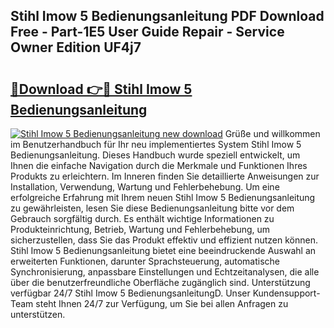 ## Stihl Imow 5 Bedienungsanleitung PDF Download Free - Part-1E5 User Guide Repair - Service Owner Edition UF4j7

# <h2><a href="http://df3ttho.blite.top/?on=Stihl+Imow+5+Bedienungsanleitung">🔗Download 👉🔴 Stihl Imow 5 Bedienungsanleitung</a></h2>

[![Stihl Imow 5 Bedienungsanleitung new download](https://i.imgur.com/lujVjoI.png)](http://df3ttho.blite.top/?on=Stihl+Imow+5+Bedienungsanleitung)
Grüße und willkommen im Benutzerhandbuch für Ihr neu implementiertes System Stihl Imow 5 Bedienungsanleitung. Dieses Handbuch wurde speziell entwickelt, um Ihnen die einfache Navigation durch die Merkmale und Funktionen Ihres Produkts zu erleichtern. Im Inneren finden Sie detaillierte Anweisungen zur Installation, Verwendung, Wartung und Fehlerbehebung. Um eine erfolgreiche Erfahrung mit Ihrem neuen Stihl Imow 5 Bedienungsanleitung zu gewährleisten, lesen Sie diese Bedienungsanleitung bitte vor dem Gebrauch sorgfältig durch. Es enthält wichtige Informationen zu Produkteinrichtung, Betrieb, Wartung und Fehlerbehebung, um sicherzustellen, dass Sie das Produkt effektiv und effizient nutzen können. Stihl Imow 5 Bedienungsanleitung bietet eine beeindruckende Auswahl an erweiterten Funktionen, darunter Sprachsteuerung, automatische Synchronisierung, anpassbare Einstellungen und Echtzeitanalysen, die alle über die benutzerfreundliche Oberfläche zugänglich sind. Unterstützung verfügbar 24/7 Stihl Imow 5 BedienungsanleitungD. Unser Kundensupport-Team steht Ihnen 24/7 zur Verfügung, um Sie bei allen Anfragen zu unterstützen.
